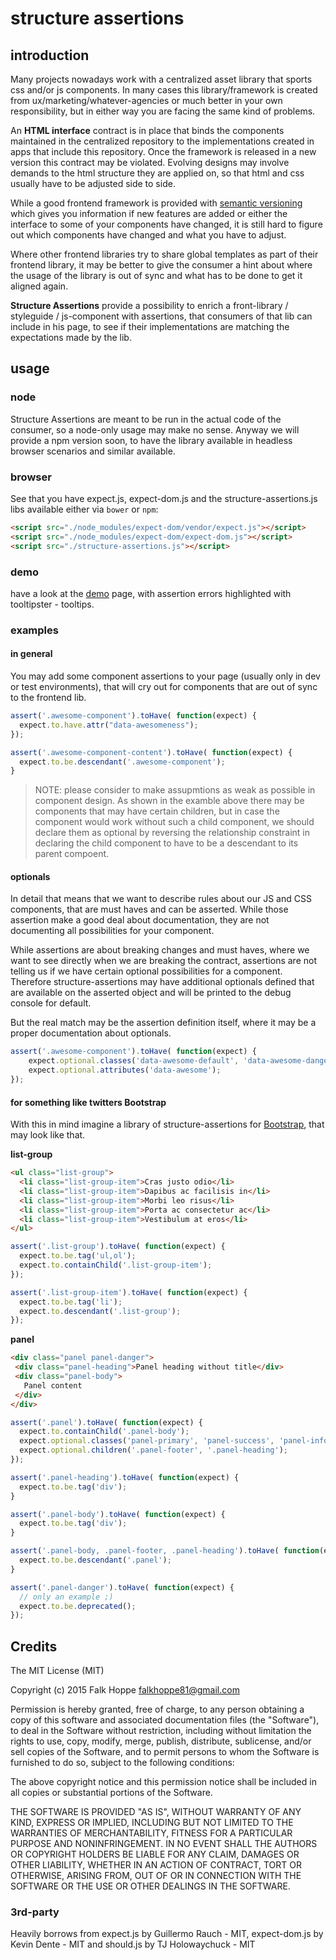 # structure assertions

## introduction

Many projects nowadays work with a centralized asset library that sports css and/or js components.
In many cases this library/framework is created from ux/marketing/whatever-agencies or much better in your own responsibility,
but in either way you are facing the same kind of problems.

An **HTML interface** contract is in place that binds the components maintained in the centralized repository
to the implementations created in apps that include this repository. Once the framework is released in a new version this contract may be violated. Evolving designs may involve demands to the html structure they are applied on, so that html and css usually have to be adjusted side to side.

While a good frontend framework is provided with [semantic versioning](http://semver.org/) which gives you information if new features are added or either the interface to some of your components have changed, it is still hard to figure out which components have changed and what you have to adjust.

Where other frontend libraries try to share global templates as part of their frontend library, it may be better to give the consumer a hint about where the usage of the library is out of sync and what has to be done to get it aligned again.

**Structure Assertions** provide a possibility to enrich a front-library / styleguide / js-component with assertions, that consumers of that lib can include in his page,
to see if their implementations are matching the expectations made by the lib.

## usage

### node

Structure Assertions are meant to be run in the actual code of the consumer,
so a node-only usage may make no sense. Anyway we will provide a npm version soon, to
have the library available in headless browser scenarios and similar available.

### browser

See that you have expect.js, expect-dom.js and the structure-assertions.js libs available either via `bower` or `npm`:

```html
<script src="./node_modules/expect-dom/vendor/expect.js"></script>
<script src="./node_modules/expect-dom/expect-dom.js"></script>
<script src="./structure-assertions.js"></script>
```

### demo

have a look at the [demo](https://mechanoid.github.io/structure-assertions/demo.html) page,
with assertion errors highlighted with tooltipster - tooltips.

### examples

#### in general

You may add some component assertions to your page (usually only in dev or test environments), that will cry out for components that are out of sync to the frontend lib.

```js
assert('.awesome-component').toHave( function(expect) {
  expect.to.have.attr("data-awesomeness");
});

assert('.awesome-component-content').toHave( function(expect) {
  expect.to.be.descendant('.awesome-component');
}
```

> NOTE: please consider to make assupmtions as weak as possible in component design.
> As shown in the examble above there may be components that may have certain children,
> but in case the component would work without such a child component, we should
> declare them as optional by reversing the relationship constraint in declaring the
> child component to have to be a descendant to its parent compoent.

#### optionals

In detail that means that we want to describe rules about our JS and CSS components,
that are must haves and can be asserted. While those assertion make a good deal about documentation, they are not documenting all possibilities for your component.

While assertions are about breaking changes and must haves, where we want to see directly when we are breaking the contract, assertions are not telling us if we have certain optional possibilities for a component. Therefore structure-assertions may have additional optionals defined that are available on the asserted object and will be printed to the debug console for default.

But the real match may be the assertion definition itself, where it may be a proper documentation about optionals.

```js
assert('.awesome-component').toHave( function(expect) {
    expect.optional.classes('data-awesome-default', 'data-awesome-danger', 'data-awesome-warn');
    expect.optional.attributes('data-awesome');
});
```


#### for something like twitters Bootstrap

With this in mind imagine a library of structure-assertions for [Bootstrap](http://getbootstrap.com/),
that may look like that.

**list-group**

```html
<ul class="list-group">
  <li class="list-group-item">Cras justo odio</li>
  <li class="list-group-item">Dapibus ac facilisis in</li>
  <li class="list-group-item">Morbi leo risus</li>
  <li class="list-group-item">Porta ac consectetur ac</li>
  <li class="list-group-item">Vestibulum at eros</li>
</ul>
```

```js
assert('.list-group').toHave( function(expect) {
  expect.to.be.tag('ul,ol');
  expect.to.containChild('.list-group-item');
});

assert('.list-group-item').toHave( function(expect) {
  expect.to.be.tag('li');
  expect.to.descendant('.list-group');
});
```

**panel**

```html
<div class="panel panel-danger">
 <div class="panel-heading">Panel heading without title</div>
 <div class="panel-body">
   Panel content
 </div>
</div>
```

```js
assert('.panel').toHave( function(expect) {
  expect.to.containChild('.panel-body');
  expect.optional.classes('panel-primary', 'panel-success', 'panel-info', 'panel-warning', 'panel-danger');
  expect.optional.children('.panel-footer', '.panel-heading');
});

assert('.panel-heading').toHave( function(expect) {
  expect.to.be.tag('div');
}

assert('.panel-body').toHave( function(expect) {
  expect.to.be.tag('div');
}

assert('.panel-body, .panel-footer, .panel-heading').toHave( function(expect) {
  expect.to.be.descendant('.panel');
}

assert('.panel-danger').toHave( function(expect) {
  // only an example ;)
  expect.to.be.deprecated();
});
```

## Credits

The MIT License (MIT)

Copyright (c) 2015 Falk Hoppe <falkhoppe81@gmail.com>

Permission is hereby granted, free of charge, to any person obtaining a copy
of this software and associated documentation files (the "Software"), to deal
in the Software without restriction, including without limitation the rights
to use, copy, modify, merge, publish, distribute, sublicense, and/or sell
copies of the Software, and to permit persons to whom the Software is
furnished to do so, subject to the following conditions:

The above copyright notice and this permission notice shall be included in
all copies or substantial portions of the Software.

THE SOFTWARE IS PROVIDED "AS IS", WITHOUT WARRANTY OF ANY KIND, EXPRESS OR
IMPLIED, INCLUDING BUT NOT LIMITED TO THE WARRANTIES OF MERCHANTABILITY,
FITNESS FOR A PARTICULAR PURPOSE AND NONINFRINGEMENT. IN NO EVENT SHALL THE
AUTHORS OR COPYRIGHT HOLDERS BE LIABLE FOR ANY CLAIM, DAMAGES OR OTHER
LIABILITY, WHETHER IN AN ACTION OF CONTRACT, TORT OR OTHERWISE, ARISING FROM,
OUT OF OR IN CONNECTION WITH THE SOFTWARE OR THE USE OR OTHER DEALINGS IN
THE SOFTWARE.

### 3rd-party

Heavily borrows from expect.js by Guillermo Rauch - MIT,
expect-dom.js by Kevin Dente - MIT
and should.js by TJ Holowaychuck - MIT
